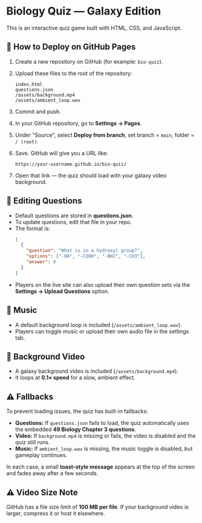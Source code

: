 # Biology Quiz — Galaxy Edition

This is an interactive quiz game built with HTML, CSS, and JavaScript.

## 🚀 How to Deploy on GitHub Pages

1. Create a new repository on GitHub (for example: `bio-quiz`).
2. Upload these files to the root of the repository:
   ```
   index.html
   questions.json
   /assets/background.mp4
   /assets/ambient_loop.wav
   ```
3. Commit and push.

4. In your GitHub repository, go to **Settings → Pages**.

5. Under "Source", select **Deploy from branch**, set branch = `main`, folder = `/ (root)`.

6. Save. GitHub will give you a URL like:
   ```
   https://your-username.github.io/bio-quiz/
   ```

7. Open that link — the quiz should load with your galaxy video background.

## 📝 Editing Questions

- Default questions are stored in **questions.json**.  
- To update questions, edit that file in your repo.  
- The format is:
  ```json
  [
    {
      "question": "What is in a hydroxyl group?",
      "options": ["-OH", "-COOH", "-NH2", "-CH3"],
      "answer": 0
    }
  ]
  ```
- Players on the live site can also upload their own question sets via the **Settings → Upload Questions** option.

## 🎵 Music

- A default background loop is included (`/assets/ambient_loop.wav`).
- Players can toggle music or upload their own audio file in the settings tab.

## 🎥 Background Video

- A galaxy background video is included (`/assets/background.mp4`).
- It loops at **0.1× speed** for a slow, ambient effect.

## ⚠️ Fallbacks

To prevent loading issues, the quiz has built-in fallbacks:

- **Questions:** If `questions.json` fails to load, the quiz automatically uses the embedded **49 Biology Chapter 3 questions**.  
- **Video:** If `background.mp4` is missing or fails, the video is disabled and the quiz still runs.  
- **Music:** If `ambient_loop.wav` is missing, the music toggle is disabled, but gameplay continues.  

In each case, a small **toast-style message** appears at the top of the screen and fades away after a few seconds.

## ⚠️ Video Size Note

GitHub has a file size limit of **100 MB per file**. If your background video is larger, compress it or host it elsewhere.
